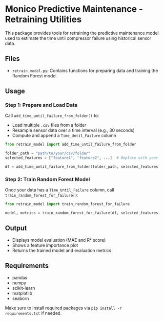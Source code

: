 
# Monico Predictive Maintenance - Retraining Utilities

This package provides tools for retraining the predictive maintenance model used to estimate the time until compressor failure using historical sensor data.

## Files
- `retrain_model.py`: Contains functions for preparing data and training the Random Forest model.

## Usage

### Step 1: Prepare and Load Data
Call `add_time_until_failure_from_folder()` to:
- Load multiple `.csv` files from a folder
- Resample sensor data over a time interval (e.g., 30 seconds)
- Compute and append a `Time_Until_Failure` column

```python
from retrain_model import add_time_until_failure_from_folder

folder_path = "path/to/your/csv/folder"
selected_features = ["feature1", "feature2", ...]  # Replace with your sensor feature list

df = add_time_until_failure_from_folder(folder_path, selected_features)
```

### Step 2: Train Random Forest Model
Once your data has a `Time_Until_Failure` column, call `train_random_forest_for_failure()`:

```python
from retrain_model import train_random_forest_for_failure

model, metrics = train_random_forest_for_failure(df, selected_features)
```

## Output
- Displays model evaluation (MAE and R² score)
- Shows a feature importance plot
- Returns the trained model and evaluation metrics

## Requirements
- pandas
- numpy
- scikit-learn
- matplotlib
- seaborn

Make sure to install required packages via `pip install -r requirements.txt` if needed.
